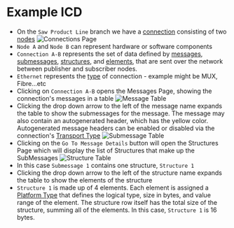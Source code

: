# Example ICD

-   On the `Saw Product Line` branch we have a [connection](messaging/help/datamodel#connection) consisting of two [nodes](messaging/help/datamodel#node)
    ![Connections Page](assets/images/mim/example-icd/overview-connection.png)
-   `Node A` and `Node B` can represent hardware or software components
-   `Connection A-B` represents the set of data defined by [messages](messaging/help/datamodel#message), [submessages](messaging/help/datamodel#submessage), [structures](messaging/help/datamodel#structure), and [elements](messaging/help/datamodel#element), that are sent over the network between publisher and subscriber nodes.
-   `Ethernet` represents the [type](messaging/help/datamodel#transport-type) of connection - example might be MUX, Fibre...etc
-   Clicking on `Connection A-B` opens the Messages Page, showing the connection's messages in a table
    ![Message Table](assets/images/mim/example-icd/message-table.png)
-   Clicking the drop down arrow to the left of the message name expands the table to show the submessages for the message. The message may also contain an autogenerated header, which has the yellow color. Autogenerated message headers can be enabled or disabled via the connection's [Transport Type](messaging/help/datamodel#transport-type)
    ![Submessage Table](assets/images/mim/example-icd/submessage-table.png)
-   Clicking on the `Go To Message Details` button will open the Structures Page which will display the list of Structures that make up the SubMessages
    ![Structure Table](assets/images/mim/example-icd/structure-table.png)
-   In this case `Submessage 1` contains one structure, `Structure 1`
-   Clicking the drop down arrow to the left of the structure name expands the table to show the elements of the structure
-   `Structure 1` is made up of 4 elements. Each element is assigned a [Platform Type](messaging/help/datamodel#platform-type) that defines the logical type, size in bytes, and value range of the element. The structure row itself has the total size of the structure, summing all of the elements. In this case, `Structure 1` is 16 bytes.
